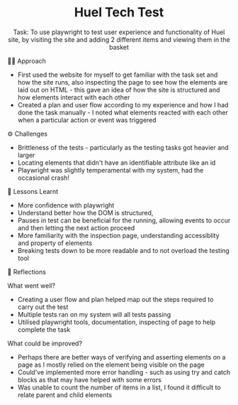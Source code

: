 <h1 align="center">Huel Tech Test</h1>

<p align="center">
  Task: To use playwright to test user experience and functionality of Huel site, by visiting the site and adding 2 different items and viewing them in the basket
</p>

👩‍💻 Approach

- First used the website for myself to get familiar with the task set and how the site runs, also inspecting the page to see how the elements are laid out on HTML - this gave an idea of how the site is structured and how elements interact with each other
- Created a plan and user flow according to my experience and how I had done the task manually - I noted what elements reacted with each other when a particular action or event was triggered

⚙ Challenges
- Brittleness of the tests - particularly as the testing tasks got heavier and larger
- Locating elements that didn't have an identifiable attribute like an id
- Playwright was slightly temperamental with my system, had the occasional crash! 

🏫 Lessons Learnt
- More confidence with playwright
- Understand better how the DOM is structured,
- Pauses in test can be beneficial for the running, allowing events to occur and then letting the next action proceed
- More familiarity with the inspection page, understanding accessiblity and property of elements
- Breaking tests down to be more readable and to not overload the testing tool

💭 Reflections

What went well?

- Creating a user flow and plan helped map out the steps required to carry out the test
- Multiple tests ran on my system will all tests passing
- Utilised playwright tools, documentation, inspecting of page to help complete the task

What could be improved?

- Perhaps there are better ways of verifying and asserting elements on a page as I mostly relied on the element being visible on the page
- Could've implemented more error handling - such as using try and catch blocks as that may have helped with some errors
- Was unable to count the number of items in a list, I found it difficult to relate parent and child elements

